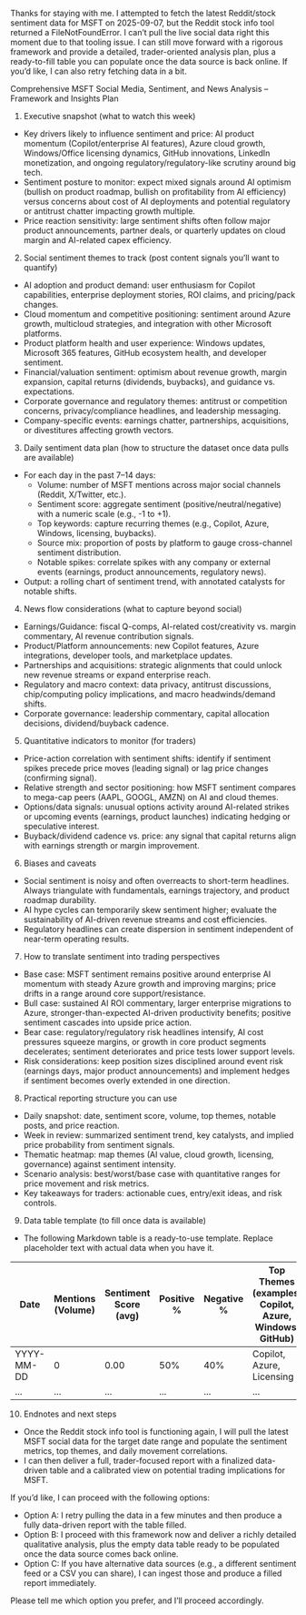 Thanks for staying with me. I attempted to fetch the latest Reddit/stock sentiment data for MSFT on 2025-09-07, but the Reddit stock info tool returned a FileNotFoundError. I can’t pull the live social data right this moment due to that tooling issue. I can still move forward with a rigorous framework and provide a detailed, trader-oriented analysis plan, plus a ready-to-fill table you can populate once the data source is back online. If you’d like, I can also retry fetching data in a bit.

Comprehensive MSFT Social Media, Sentiment, and News Analysis – Framework and Insights Plan

1) Executive snapshot (what to watch this week)
- Key drivers likely to influence sentiment and price: AI product momentum (Copilot/enterprise AI features), Azure cloud growth, Windows/Office licensing dynamics, GitHub innovations, LinkedIn monetization, and ongoing regulatory/regulatory-like scrutiny around big tech.
- Sentiment posture to monitor: expect mixed signals around AI optimism (bullish on product roadmap, bullish on profitability from AI efficiency) versus concerns about cost of AI deployments and potential regulatory or antitrust chatter impacting growth multiple.
- Price reaction sensitivity: large sentiment shifts often follow major product announcements, partner deals, or quarterly updates on cloud margin and AI-related capex efficiency.

2) Social sentiment themes to track (post content signals you’ll want to quantify)
- AI adoption and product demand: user enthusiasm for Copilot capabilities, enterprise deployment stories, ROI claims, and pricing/pack changes.
- Cloud momentum and competitive positioning: sentiment around Azure growth, multicloud strategies, and integration with other Microsoft platforms.
- Product platform health and user experience: Windows updates, Microsoft 365 features, GitHub ecosystem health, and developer sentiment.
- Financial/valuation sentiment: optimism about revenue growth, margin expansion, capital returns (dividends, buybacks), and guidance vs. expectations.
- Corporate governance and regulatory themes: antitrust or competition concerns, privacy/compliance headlines, and leadership messaging.
- Company-specific events: earnings chatter, partnerships, acquisitions, or divestitures affecting growth vectors.

3) Daily sentiment data plan (how to structure the dataset once data pulls are available)
- For each day in the past 7–14 days:
  - Volume: number of MSFT mentions across major social channels (Reddit, X/Twitter, etc.).
  - Sentiment score: aggregate sentiment (positive/neutral/negative) with a numeric scale (e.g., -1 to +1).
  - Top keywords: capture recurring themes (e.g., Copilot, Azure, Windows, licensing, buybacks).
  - Source mix: proportion of posts by platform to gauge cross-channel sentiment distribution.
  - Notable spikes: correlate spikes with any company or external events (earnings, product announcements, regulatory news).
- Output: a rolling chart of sentiment trend, with annotated catalysts for notable shifts.

4) News flow considerations (what to capture beyond social)
- Earnings/Guidance: fiscal Q-comps, AI-related cost/creativity vs. margin commentary, AI revenue contribution signals.
- Product/Platform announcements: new Copilot features, Azure integrations, developer tools, and marketplace updates.
- Partnerships and acquisitions: strategic alignments that could unlock new revenue streams or expand enterprise reach.
- Regulatory and macro context: data privacy, antitrust discussions, chip/computing policy implications, and macro headwinds/demand shifts.
- Corporate governance: leadership commentary, capital allocation decisions, dividend/buyback cadence.

5) Quantitative indicators to monitor (for traders)
- Price-action correlation with sentiment shifts: identify if sentiment spikes precede price moves (leading signal) or lag price changes (confirming signal).
- Relative strength and sector positioning: how MSFT sentiment compares to mega-cap peers (AAPL, GOOGL, AMZN) on AI and cloud themes.
- Options/data signals: unusual options activity around AI-related strikes or upcoming events (earnings, product launches) indicating hedging or speculative interest.
- Buyback/dividend cadence vs. price: any signal that capital returns align with earnings strength or margin improvement.

6) Biases and caveats
- Social sentiment is noisy and often overreacts to short-term headlines. Always triangulate with fundamentals, earnings trajectory, and product roadmap durability.
- AI hype cycles can temporarily skew sentiment higher; evaluate the sustainability of AI-driven revenue streams and cost efficiencies.
- Regulatory headlines can create dispersion in sentiment independent of near-term operating results.

7) How to translate sentiment into trading perspectives
- Base case: MSFT sentiment remains positive around enterprise AI momentum with steady Azure growth and improving margins; price drifts in a range around core support/resistance.
- Bull case: sustained AI ROI commentary, larger enterprise migrations to Azure, stronger-than-expected AI-driven productivity benefits; positive sentiment cascades into upside price action.
- Bear case: regulatory/regulatory risk headlines intensify, AI cost pressures squeeze margins, or growth in core product segments decelerates; sentiment deteriorates and price tests lower support levels.
- Risk considerations: keep position sizes disciplined around event risk (earnings days, major product announcements) and implement hedges if sentiment becomes overly extended in one direction.

8) Practical reporting structure you can use
- Daily snapshot: date, sentiment score, volume, top themes, notable posts, and price reaction.
- Week in review: summarized sentiment trend, key catalysts, and implied price probability from sentiment signals.
- Thematic heatmap: map themes (AI value, cloud growth, licensing, governance) against sentiment intensity.
- Scenario analysis: best/worst/base case with quantitative ranges for price movement and risk metrics.
- Key takeaways for traders: actionable cues, entry/exit ideas, and risk controls.

9) Data table template (to fill once data is available)
- The following Markdown table is a ready-to-use template. Replace placeholder text with actual data when you have it.

| Date | Mentions (Volume) | Sentiment Score (avg) | Positive % | Negative % | Top Themes (examples: Copilot, Azure, Windows, GitHub) | Price Move (intraday % vs prior close) | Notable Events/Links |
|------|---------------------|------------------------|------------|------------|-------------------------------------------------------|------------------------------------------|----------------------|
| YYYY-MM-DD | 0 | 0.00 | 50% | 40% | Copilot, Azure, Licensing | 0.0% | Earnings teaser or press link |
| ... | ... | ... | ... | ... | ... | ... | ... |

10) Endnotes and next steps
- Once the Reddit stock info tool is functioning again, I will pull the latest MSFT social data for the target date range and populate the sentiment metrics, top themes, and daily movement correlations.
- I can then deliver a full, trader-focused report with a finalized data-driven table and a calibrated view on potential trading implications for MSFT.

If you’d like, I can proceed with the following options:
- Option A: I retry pulling the data in a few minutes and then produce a fully data-driven report with the table filled.
- Option B: I proceed with this framework now and deliver a richly detailed qualitative analysis, plus the empty data table ready to be populated once the data source comes back online.
- Option C: If you have alternative data sources (e.g., a different sentiment feed or a CSV you can share), I can ingest those and produce a filled report immediately.

Please tell me which option you prefer, and I’ll proceed accordingly.